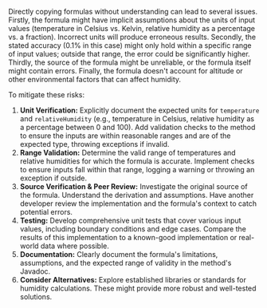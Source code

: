 Directly copying formulas without understanding can lead to several issues. Firstly, the formula might have implicit assumptions about the units of input values (temperature in Celsius vs. Kelvin, relative humidity as a percentage vs. a fraction). Incorrect units will produce erroneous results. Secondly, the stated accuracy (0.1% in this case) might only hold within a specific range of input values; outside that range, the error could be significantly higher. Thirdly, the source of the formula might be unreliable, or the formula itself might contain errors. Finally, the formula doesn't account for altitude or other environmental factors that can affect humidity.

To mitigate these risks:

1.  **Unit Verification:**  Explicitly document the expected units for `temperature` and `relativeHumidity` (e.g., temperature in Celsius, relative humidity as a percentage between 0 and 100). Add validation checks to the method to ensure the inputs are within reasonable ranges and are of the expected type, throwing exceptions if invalid.
2.  **Range Validation:**  Determine the valid range of temperatures and relative humidities for which the formula is accurate. Implement checks to ensure inputs fall within that range, logging a warning or throwing an exception if outside.
3.  **Source Verification & Peer Review:**  Investigate the original source of the formula. Understand the derivation and assumptions. Have another developer review the implementation and the formula's context to catch potential errors.
4.  **Testing:** Develop comprehensive unit tests that cover various input values, including boundary conditions and edge cases. Compare the results of this implementation to a known-good implementation or real-world data where possible.
5.  **Documentation:** Clearly document the formula's limitations, assumptions, and the expected range of validity in the method's Javadoc.
6.  **Consider Alternatives:** Explore established libraries or standards for humidity calculations. These might provide more robust and well-tested solutions.